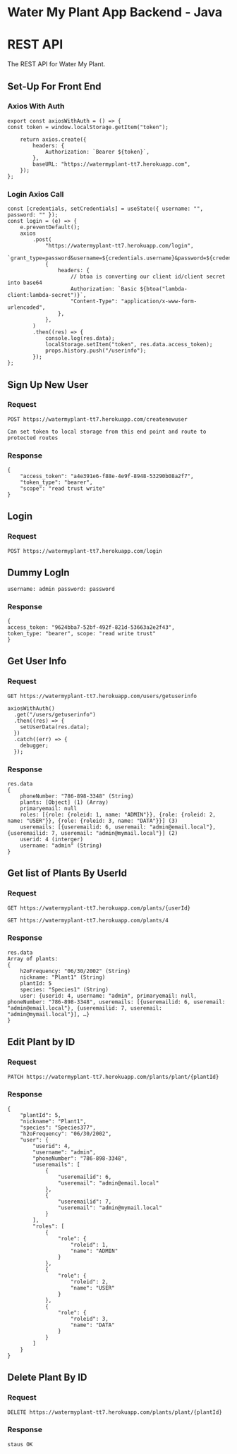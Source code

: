 # Water My Plant App Backend - Java

# REST API

The REST API for Water My Plant.

## Set-Up For Front End

### Axios With Auth
    export const axiosWithAuth = () => {
    const token = window.localStorage.getItem("token");
    
        return axios.create({
            headers: {
                Authorization: `Bearer ${token}`,
            },
            baseURL: "https://watermyplant-tt7.herokuapp.com",
        });
    };

### Login Axios Call

    const [credentials, setCredentials] = useState({ username: "", password: "" });
	const login = (e) => {
		e.preventDefault();
		axios
			.post(
				"https://watermyplant-tt7.herokuapp.com/login",
				`grant_type=password&username=${credentials.username}&password=${credentials.password}`,
				{
					headers: {
						// btoa is converting our client id/client secret into base64
						Authorization: `Basic ${btoa("lambda-client:lambda-secret")}`,
						"Content-Type": "application/x-www-form-urlencoded",
					},
				},
			)
			.then((res) => {
				console.log(res.data);
				localStorage.setItem("token", res.data.access_token);
				props.history.push("/userinfo");
			});
	};

## Sign Up New User

### Request

`POST https://watermyplant-tt7.herokuapp.com/createnewuser`

    Can set token to local storage from this end point and route to protected routes

### Response
    {
        "access_token": "a4e391e6-f88e-4e9f-8948-53290b08a2f7",
        "token_type": "bearer",
        "scope": "read trust write"
    }

## Login

### Request
`POST https://watermyplant-tt7.herokuapp.com/login`

## Dummy LogIn
`username: admin password: password`

### Response


    {
    access_token: "9624bba7-52bf-492f-821d-53663a2e2f43",
    token_type: "bearer", scope: "read write trust"
    }

## Get User Info
### Request

`GET https://watermyplant-tt7.herokuapp.com/users/getuserinfo`

    axiosWithAuth()
      .get("/users/getuserinfo")
      .then((res) => {
        setUserData(res.data);
      })
      .catch((err) => {
        debugger;
      });

### Response

    res.data
    {
        phoneNumber: "786-898-3348" (String)
        plants: [Object] (1) (Array)
        primaryemail: null
        roles: [{role: {roleid: 1, name: "ADMIN"}}, {role: {roleid: 2, name: "USER"}}, {role: {roleid: 3, name: "DATA"}}] (3)
        useremails: [{useremailid: 6, useremail: "admin@email.local"}, {useremailid: 7, useremail: "admin@mymail.local"}] (2)
        userid: 4 (interger)
        username: "admin" (String)
    }



## Get list of Plants By UserId

### Request

`GET https://watermyplant-tt7.herokuapp.com/plants/{userId}`

`GET https://watermyplant-tt7.herokuapp.com/plants/4`
### Response
    res.data
    Array of plants:
    {
        h2oFrequency: "06/30/2002" (String)
        nickname: "Plant1" (String)
        plantId: 5
        species: "Species1" (String)
        user: {userid: 4, username: "admin", primaryemail: null, phoneNumber: "786-898-3348", useremails: [{useremailid: 6, useremail: "admin@email.local"}, {useremailid: 7, useremail: "admin@mymail.local"}], …}
    }

## Edit Plant by ID

### Request

`PATCH https://watermyplant-tt7.herokuapp.com/plants/plant/{plantId}`

### Response
    {
        "plantId": 5,
        "nickname": "Plant1",
        "species": "Species377",
        "h2oFrequency": "06/30/2002",
        "user": {
            "userid": 4,
            "username": "admin",
            "phoneNumber": "786-898-3348",
            "useremails": [
                {
                    "useremailid": 6,
                    "useremail": "admin@email.local"
                },
                {
                    "useremailid": 7,
                    "useremail": "admin@mymail.local"
                }
            ],
            "roles": [
                {
                    "role": {
                        "roleid": 1,
                        "name": "ADMIN"
                    }
                },
                {
                    "role": {
                        "roleid": 2,
                        "name": "USER"
                    }
                },
                {
                    "role": {
                        "roleid": 3,
                        "name": "DATA"
                    }
                }
            ]
        }
    }

## Delete Plant By ID

### Request

`DELETE https://watermyplant-tt7.herokuapp.com/plants/plant/{plantId}`

### Response
    staus OK

